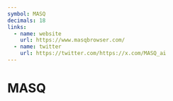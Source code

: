 ```yaml
---
symbol: MASQ
decimals: 18
links:
  - name: website
    url: https://www.masqbrowser.com/
  - name: twitter
    url: https://twitter.com/https://x.com/MASQ_ai
---
```


# MASQ
